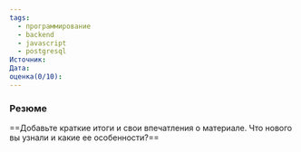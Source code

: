 ```yaml
---
tags:
  - программирование
  - backend
  - javascript
  - postgresql
Источник: 
Дата: 
оценка(0/10):
---
```

### Резюме
==Добавьте краткие итоги и свои впечатления о материале. Что нового вы узнали и какие ее особенности?==
